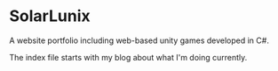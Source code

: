 # SolarLunix
A website portfolio including web-based unity games developed in C#. 

The index file starts with my blog about what I'm doing currently. 
